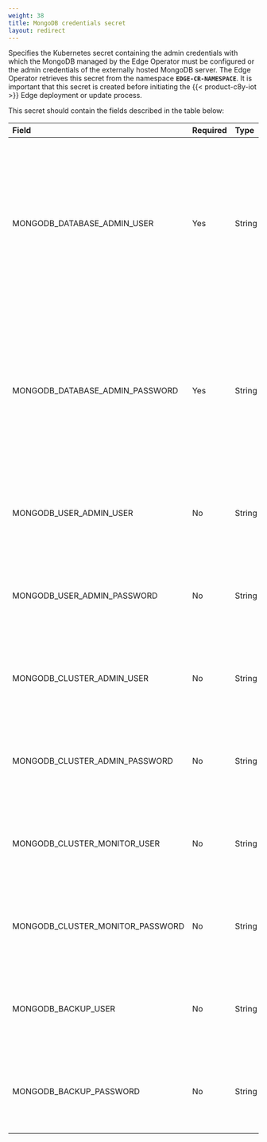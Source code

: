 ```yaml
---
weight: 38
title: MongoDB credentials secret
layout: redirect
---
```


Specifies the Kubernetes secret containing the admin credentials with which the MongoDB managed by the Edge Operator must be configured or the admin credentials of the externally hosted MongoDB server. The Edge Operator retrieves this secret from the namespace **`EDGE-CR-NAMESPACE`**. It is important that this secret is created before initiating the {{< product-c8y-iot >}} Edge deployment or update process.

This secret should contain the fields described in the table below:

|<div style="width:150px">Field</div>|Required|<div style="width:70px">Type</div>|Default|Description|
|:---|:---|:---|:---|:---|
|MONGODB_DATABASE_ADMIN_USER|Yes|String||Database admin username with which the MongoDB managed by the Edge Operator or the username of the externally hosted MongoDB server is configured.
|MONGODB_DATABASE_ADMIN_PASSWORD|Yes|String||Database admin password with which MongoDB managed by the Edge Operator or the password for the externally hosted MongoDB server is configured.
|MONGODB_USER_ADMIN_USER|No|String|userAdmin|Only used when MongoDB is deployed and managed by the Edge Operator.
|MONGODB_USER_ADMIN_PASSWORD|No|String|Password provided in the field `MONGODB_DATABASE_ADMIN_PASSWORD`|Only used when MongoDB is deployed and managed by the Edge Operator.
|MONGODB_CLUSTER_ADMIN_USER|No|String|clusterAdmin|Only used when MongoDB is deployed and managed by the Edge Operator.
|MONGODB_CLUSTER_ADMIN_PASSWORD|No|String|Password provided in the field `MONGODB_DATABASE_ADMIN_PASSWORD`|Only used when MongoDB is deployed and managed by the Edge Operator.
|MONGODB_CLUSTER_MONITOR_USER|No|String|clusterMonitor|Only used when MongoDB is deployed and managed by the Edge Operator.
|MONGODB_CLUSTER_MONITOR_PASSWORD|No|String|Password provided in the field `MONGODB_DATABASE_ADMIN_PASSWORD`|Only used when MongoDB is deployed and managed by the Edge Operator.
|MONGODB_BACKUP_USER|No|String |backup|Only used when MongoDB is deployed and managed by the Edge Operator.
|MONGODB_BACKUP_PASSWORD|No|String|Password provided in the field `MONGODB_DATABASE_ADMIN_PASSWORD`|Only used when MongoDB is deployed and managed by the Edge Operator.

